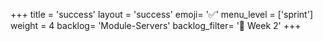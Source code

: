 +++
title = 'success'
layout = 'success'
emoji= '✅'
menu_level = ['sprint']
weight = 4
backlog= 'Module-Servers'
backlog_filter= '📅 Week 2'
+++
